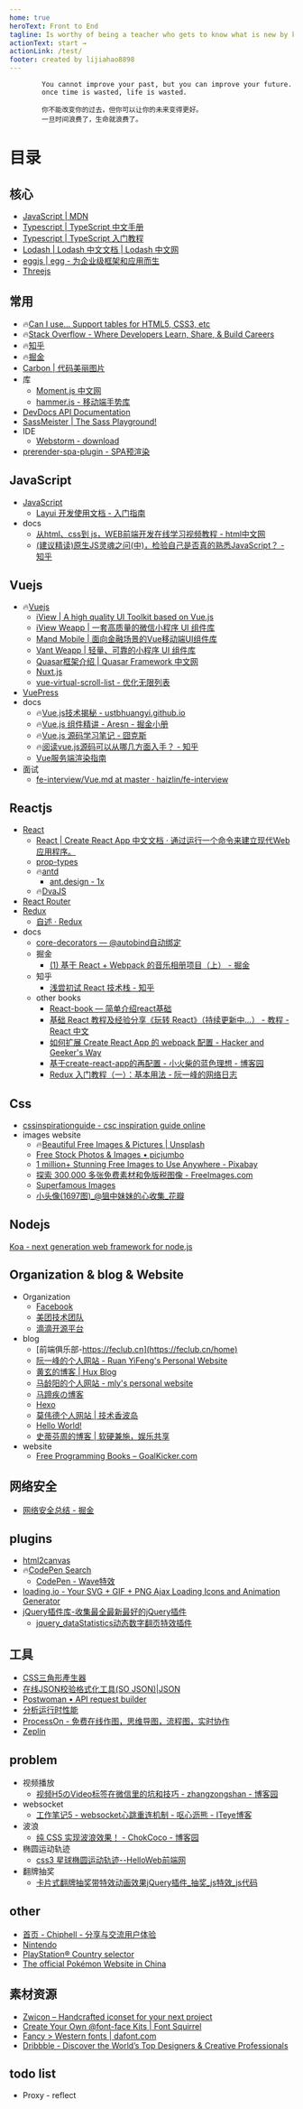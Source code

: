 ```yaml
---
home: true
heroText: Front to End
tagline: Is worthy of being a teacher who gets to know what is new by keeping fresh in his mind what he is already familiar with.
actionText: start →
actionLink: /test/
footer: created by lijiahao8898
---   
```

            You cannot improve your past, but you can improve your future.
            once time is wasted, life is wasted.

            你不能改变你的过去，但你可以让你的未来变得更好。
            一旦时间浪费了，生命就浪费了。
            
# 目录

## 核心
* [JavaScript | MDN](https://developer.mozilla.org/zh-CN/docs/Web/JavaScript)      
* [Typescript | TypeScript 中文手册 ](https://typescript.bootcss.com/)
* [Typescript | TypeScript 入门教程](https://ts.xcatliu.com/)
* [Lodash | Lodash 中文文档 | Lodash 中文网](https://www.lodashjs.com/)
* [eggjs | egg - 为企业级框架和应用而生](https://eggjs.org/zh-cn/)
* [Threejs](http://www.webgl3d.cn/Three.js/)

## 常用
- :fire:[Can I use... Support tables for HTML5, CSS3, etc](https://caniuse.com/)
- :fire:[Stack Overflow - Where Developers Learn, Share, & Build Careers](https://stackoverflow.com/)
- :fire:[知乎](https://www.zhihu.com/)
- :fire:[掘金](https://juejin.im/timeline)
- [Carbon | 代码美丽图片](https://carbon.now.sh/)
- 库
  - [Moment.js 中文网](http://momentjs.cn/)
  - [hammer.js - 移动端手势库](https://github.com/hammerjs/hammer.js)
- [DevDocs API Documentation](https://devdocs.io/)
- [SassMeister | The Sass Playground!](https://www.sassmeister.com/)
- IDE
  - [Webstorm - download](https://www.jetbrains.com/webstorm/download/download-thanks.html?platform=mac)
- [prerender-spa-plugin - SPA预渲染](https://github.com/chrisvfritz/prerender-spa-plugin)  
  
## JavaScript
- [JavaScript](./javascript)
  - [Layui 开发使用文档 - 入门指南](https://www.layui.com/doc/)
- docs  
  - [从html、css到 js，WEB前端开发在线学习视频教程 - html中文网](https://www.html.cn/)
  - [(建议精读)原生JS灵魂之问(中)，检验自己是否真的熟悉JavaScript？ - 知乎](https://zhuanlan.zhihu.com/p/90017386)

## Vuejs
- :fire:[Vuejs](./vue)
  - [iView | A high quality UI Toolkit based on Vue.js](https://www.iviewui.com/)
  - [iView Weapp | 一套高质量的微信小程序 UI 组件库](https://weapp.iviewui.com/)
  - [Mand Mobile | 面向金融场景的Vue移动端UI组件库](https://didi.github.io/mand-mobile/)
  - [Vant Weapp | 轻量、可靠的小程序 UI 组件库](https://youzan.github.io/vant-weapp/#/intro)
  - [Quasar框架介绍 | Quasar Framework 中文网](http://v0-16.quasarchs.com/guide/introduction-to-quasar.html)
  - [Nuxt.js](https://zh.nuxtjs.org/)
  - [vue-virtual-scroll-list - 优化无限列表](https://github.com/tangbc/vue-virtual-scroll-list)
- [VuePress](https://vuepress.vuejs.org/) 
- docs
  - :fire:[Vue.js技术揭秘 - ustbhuangyi.github.io](https://ustbhuangyi.github.io/vue-analysis/)
  - :fire:[Vue.js 组件精讲 - Aresn - 掘金小册](https://juejin.im/book/5bc844166fb9a05cd676ebca)
  - :fire:[Vue.js 源码学习笔记 - 囧克斯](https://jiongks.name/blog/vue-code-review/)
  - :fire:[阅读vue.js源码可以从哪几方面入手？ - 知乎](https://www.zhihu.com/question/36986850)
  - [Vue服务端渲染指南](https://ssr.vuejs.org/zh/)
- 面试  
  - [fe-interview/Vue.md at master · haizlin/fe-interview](https://github.com/haizlin/fe-interview/blob/master/lib/Vue.md)

## Reactjs  
- [React](./react)
  - [React | Create React App 中文文档 · 通过运行一个命令来建立现代Web应用程序。](https://www.html.cn/create-react-app/)
  - [prop-types](https://github.com/facebook/prop-types)
  - :fire:[antd](https://ant.design/docs/spec/introduce-cn)
    - [ant.design - 1x](https://1x.ant.design/)
  - :fire:[DvaJS](https://dvajs.com/)
- [React Router](http://react-guide.github.io/react-router-cn/index.html) 
- [Redux](https://redux.js.org/) 
  - [自述 · Redux](https://www.redux.org.cn/)  
- docs    
  - [core-decorators — @autobind自动绑定](https://github.com/jayphelps/core-decorators)
  - 掘金
    - [(1) 基于 React + Webpack 的音乐相册项目（上） - 掘金](https://juejin.im/post/5a7bab126fb9a0634b4d6498?utm_source=gold_browser_extension)
  - 知乎
    - [浅尝初试 React 技术栈 - 知乎](https://zhuanlan.zhihu.com/p/28241673) 
  - other books
    - [React-book — 简单介绍react基础](https://lijiahao8898.github.io/react-book/) 
    - [基础 React 教程及经验分享《玩转 React》（持续更新中...） - 教程 - React 中文](http://react-china.org/t/react-react/15548)
    - [如何扩展 Create React App 的 webpack 配置 - Hacker and Geeker's Way](https://zhaozhiming.github.io/blog/2018/01/08/create-react-app-override-webpack-config/)
    - [基于create-react-app的再配置 - 小火柴的蓝色理想 - 博客园](https://www.cnblogs.com/xiaohuochai/p/8491055.html)
    - [Redux 入门教程（一）：基本用法 - 阮一峰的网络日志](http://www.ruanyifeng.com/blog/2016/09/redux_tutorial_part_one_basic_usages.html)  

## Css    
- [cssinspirationguide - csc inspiration guide online](https://chokcoco.github.io/CSS-Inspiration/#/)
- images website
  - :fire:[Beautiful Free Images & Pictures | Unsplash](https://unsplash.com/)
  - [Free Stock Photos & Images • picjumbo](https://picjumbo.com/)
  - [1 million+ Stunning Free Images to Use Anywhere - Pixabay](https://pixabay.com/)
  - [探索 300,000 多张免费素材和免版税图像 - FreeImages.com](https://cn.freeimages.com/)
  - [Superfamous Images](https://images.superfamous.com/)
  - [小头像(1697图)_@狙中妹妹的心收集_花瓣](https://huaban.com/boards/51969899/)
  
## Nodejs  
[Koa - next generation web framework for node.js](https://koajs.com/)

## Organization & blog & Website
* Organization
  - [Facebook](https://github.com/facebook)
  - [美团技术团队](https://tech.meituan.com//)
  - [滴滴开源平台](https://didi.github.io/)
* blog  
  - [前端俱乐部-https://feclub.cn](https://feclub.cn/home)
  - [阮一峰的个人网站 - Ruan YiFeng's Personal Website](http://www.ruanyifeng.com/home.html)
  - [黄玄的博客 | Hux Blog](http://huangxuan.me/)
  - [马龄阳的个人网站 - mly's personal website](http://mly-zju.github.io/index.html)
  - [马蹄疾の博客](https://matiji.cn/)
  - [Hexo](https://pecokael.github.io/)
  - [莫伟德个人网站 | 技术香波岛](https://moweide.com/)
  - [Hello World!](https://dalinhuang99.github.io/#)
  - [史蒂芬周的博客 | 软硬兼施，娱乐共享](http://www.sdifen.com/)
* website
  - [Free Programming Books – GoalKicker.com](https://books.goalkicker.com/)  
  
## 网络安全
  - [网络安全总结 - 掘金](https://juejin.im/post/5dca1b376fb9a04a9f11c82e)
## plugins
  - [html2canvas](https://github.com/niklasvh/html2canvas)
  - :fire:[CodePen Search](https://codepen.io/search/pens?q=cloud&page=1&order=popularity&depth=everything&show_forks=false)
    - [CodePen - Wave特效](https://codepen.io/waynecz/pen/jxWPej)
  - [loading.io - Your SVG + GIF + PNG Ajax Loading Icons and Animation Generator](https://loading.io/)  
  - [jQuery插件库-收集最全最新最好的jQuery插件](http://www.jq22.com/)
    - [jquery_dataStatistics动态数字翻页特效插件](http://www.jq22.com/jquery-info8141)
## 工具
  - [CSS三角形產生器](http://apps.eky.hk/css-triangle-generator/zh-hant)
  - [在线JSON校验格式化工具(SO JSON)|JSON](https://www.sojson.com/)
  - [Postwoman • API request builder](https://postwoman.io/) 
  - [分析运行时性能](https://developers.google.cn/web/tools/chrome-devtools/rendering-tools/?hl=zh-cn)   
  - [ProcessOn - 免费在线作图，思维导图，流程图，实时协作](https://www.processon.com/)
  - [Zeplin](https://app.zeplin.io/login?redirect=%2Fprojects)  
  
## problem
* 视频播放
  - [视频H5のVideo标签在微信里的坑和技巧 - zhangzongshan - 博客园](https://www.cnblogs.com/zzsdream/p/6372528.html) 
* websocket   
  - [工作笔记5 - websocket心跳重连机制 - 呕心沥熊 - ITeye博客](https://www.iteye.com/blog/232135059-2414394)
* 波浪  
  - [纯 CSS 实现波浪效果！ - ChokCoco - 博客园](https://www.cnblogs.com/coco1s/p/7197662.html)
* 椭圆运动轨迹  
  - [css3 星球椭圆运动轨迹--HelloWeb前端网](http://helloweb.wang/qianduankaifa/497.html)
* 翻牌抽奖  
  - [卡片式翻牌抽奖带特效动画效果jQuery插件_抽奖_js特效_js代码](https://www.jsdaima.com/js/1858.html)

## other
* [首页 - Chiphell - 分享与交流用户体验](https://www.chiphell.com/)
* [Nintendo](https://store.nintendo.com.hk/)
* [PlayStation® Country selector](https://www.playstation.com/country-selector/index.html)
* [The official Pokémon Website in China](https://cn.portal-pokemon.com/)

## 素材资源
- [Zwicon – Handcrafted iconset for your next project](https://www.zwicon.com/)
- [Create Your Own @font-face Kits | Font Squirrel](https://www.fontsquirrel.com/tools/webfont-generator)
- [Fancy &gt; Western fonts | dafont.com](https://www.dafont.com/theme.php?cat=106)
- [Dribbble - Discover the World’s Top Designers & Creative Professionals](https://dribbble.com/)

## todo list
* Proxy - reflect
